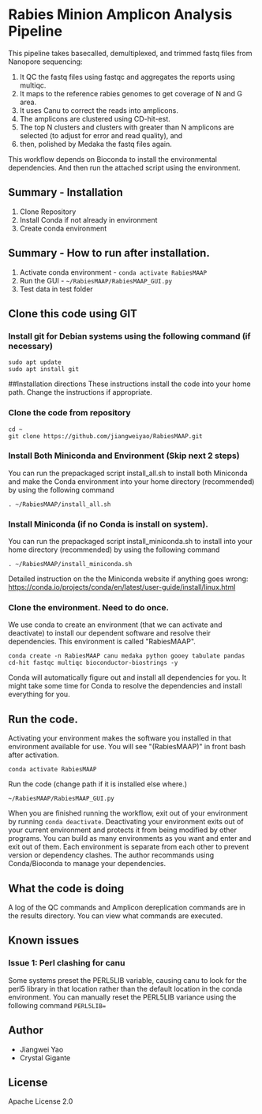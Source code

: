 # Rabies Minion Amplicon Analysis Pipeline 

This pipeline takes basecalled, demultiplexed, and trimmed fastq files from Nanopore sequencing:
1. It QC the fastq files using fastqc and aggregates the reports using multiqc.
2. It maps to the reference rabies genomes to get coverage of N and G area.
3. It uses Canu to correct the reads into amplicons.
4. The amplicons are clustered using CD-hit-est. 
5. The top N clusters and clusters with greater than N amplicons are selected (to adjust for error and read quality), and
6. then, polished by Medaka the fastq files again.

This workflow depends on Bioconda to install the environmental dependencies.
And then run the attached script using the environment.

## Summary - Installation 
1. Clone Repository 
2. Install Conda if not already in environment
3. Create conda environment

## Summary - How to run after installation.
1. Activate conda environment - `conda activate RabiesMAAP`
2. Run the GUI - `~/RabiesMAAP/RabiesMAAP_GUI.py`
4. Test data in test folder

## Clone this code using GIT

### Install git for Debian systems using the following command (if necessary)
```
sudo apt update
sudo apt install git
```

##Installation directions 
These instructions install the code into your home path. Change the instructions if appropriate. 

### Clone the code from repository
```
cd ~
git clone https://github.com/jiangweiyao/RabiesMAAP.git
```

### Install Both Miniconda and Environment (Skip next 2 steps)
You can run the prepackaged script install_all.sh to install both Miniconda and make the Conda environment into your home directory (recommended) by using the following command
```
. ~/RabiesMAAP/install_all.sh
```


### Install Miniconda (if no Conda is install on system). 
You can run the prepackaged script install_miniconda.sh to install into your home directory (recommended) by using the following command
```
. ~/RabiesMAAP/install_miniconda.sh
```

Detailed instruction on the the Miniconda website if anything goes wrong:
https://conda.io/projects/conda/en/latest/user-guide/install/linux.html

### Clone the environment. Need to do once.

We use conda to create an environment (that we can activate and deactivate) to install our dependent software and resolve their dependencies. This environment is called "RabiesMAAP". 

```
conda create -n RabiesMAAP canu medaka python gooey tabulate pandas cd-hit fastqc multiqc bioconductor-biostrings -y
```

Conda will automatically figure out and install all dependencies for you. It might take some time for Conda to resolve the dependencies and install everything for you. 

## Run the code.

Activating your environment makes the software you installed in that environment available for use. You will see "(RabiesMAAP)" in front bash after activation.
```
conda activate RabiesMAAP
```
Run the code (change path if it is installed else where.)
```
~/RabiesMAAP/RabiesMAAP_GUI.py
```

When you are finished running the workflow, exit out of your environment by running `conda deactivate`. Deactivating your environment exits out of your current environment and protects it from being modified by other programs. You can build as many environments as you want and enter and exit out of them. Each environment is separate from each other to prevent version or dependency clashes. The author recommands using Conda/Bioconda to manage your dependencies.

## What the code is doing
A log of the QC commands and Amplicon dereplication commands are in the results directory. You can view what commands are executed.


## Known issues
### Issue 1: Perl clashing for canu
Some systems preset the PERL5LIB variable, causing canu to look for the perl5 library in that location rather than the default location in the conda environment. You can manually reset the PERL5LIB variance using the following command
`PERL5LIB=`

## Author
- Jiangwei Yao
- Crystal Gigante

## License 
Apache License 2.0
